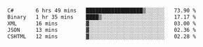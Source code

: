 <!--START_SECTION:waka-->

```txt
C#       6 hrs 49 mins   ██████████████████▒░░░░░░   73.90 %
Binary   1 hr 35 mins    ████▒░░░░░░░░░░░░░░░░░░░░   17.17 %
XML      16 mins         ▓░░░░░░░░░░░░░░░░░░░░░░░░   03.00 %
JSON     13 mins         ▓░░░░░░░░░░░░░░░░░░░░░░░░   02.36 %
CSHTML   12 mins         ▓░░░░░░░░░░░░░░░░░░░░░░░░   02.28 %
```

<!--END_SECTION:waka-->

